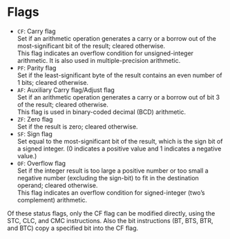 # Flags
- `CF`: Carry flag\
  Set if an arithmetic operation generates a carry or a borrow out of the most-significant bit of the result; cleared otherwise.\
  This flag indicates an overflow condition for unsigned-integer arithmetic. It is also used in multiple-precision arithmetic.
- `PF`: Parity flag\
  Set if the least-significant byte of the result contains an even number of 1 bits; cleared otherwise.
- `AF`: Auxiliary Carry flag/Adjust flag\
  Set if an arithmetic operation generates a carry or a borrow out of bit 3 of the result; cleared otherwise.\
  This flag is used in binary-coded decimal (BCD) arithmetic.
- `ZF`: Zero flag\
  Set if the result is zero; cleared otherwise.
- `SF`: Sign flag\
  Set equal to the most-significant bit of the result, which is the sign bit of a signed integer. (0 indicates a positive value and 1 indicates a negative value.)
- `OF`: Overflow flag\
  Set if the integer result is too large a positive number or too small a negative number (excluding the sign-bit) to fit in the destination operand; cleared otherwise.\
  This flag indicates an overflow condition for signed-integer (two’s complement) arithmetic.

Of these status flags, only the CF flag can be modified directly, using the STC, CLC, and CMC instructions. Also the bit instructions (BT, BTS, BTR, and BTC) copy a specified bit into the CF flag.
